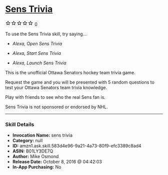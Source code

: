 # [Sens Trivia](http://alexa.amazon.com/#skills/amzn1.ask.skill.583d4e96-9a21-4a73-80f9-efc3389c8ad4)
![0 stars](../../images/ic_star_border_black_18dp_1x.png)![0 stars](../../images/ic_star_border_black_18dp_1x.png)![0 stars](../../images/ic_star_border_black_18dp_1x.png)![0 stars](../../images/ic_star_border_black_18dp_1x.png)![0 stars](../../images/ic_star_border_black_18dp_1x.png) 0

To use the Sens Trivia skill, try saying...

* *Alexa, Open Sens Trivia*

* *Alexa, Start Sens Trivia*

* *Alexa, Launch Sens Trivia*

This is the unofficial Ottawa Senators hockey team trivia game.

Request the game and you will be presented with 5 random questions to test your Ottawa Senators team trivia knowledge.

Play with friends to see who the real Sens fan is.

Sens Trivia is not sponsored or endorsed by NHL.

***

### Skill Details

* **Invocation Name:** sens trivia
* **Category:** null
* **ID:** amzn1.ask.skill.583d4e96-9a21-4a73-80f9-efc3389c8ad4
* **ASIN:** B01LY3DE7Q
* **Author:** Mike Osmond
* **Release Date:** October 8, 2016 @ 04:42:03
* **In-App Purchasing:** No
